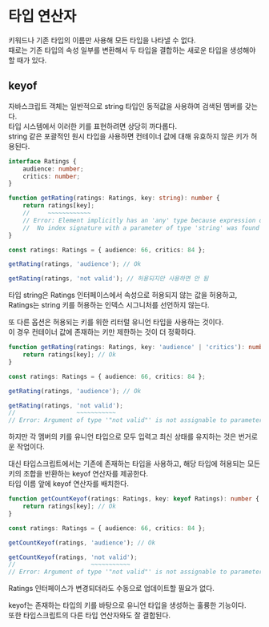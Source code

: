 # 타입 연산자

키워드나 기존 타입의 이름만 사용해 모든 타입을 나타낼 수 없다.  
때로는 기존 타입의 속성 일부를 변환해서 두 타입을 결합하는 새로운 타입을 생성해야 할 때가 있다.

## keyof
자바스크립트 객체는 일반적으로 string 타입인 동적값을 사용하여 검색된 멤버를 갖는다.  
타입 시스템에서 이러한 키를 표현하려면 상당히 까다롭다.  
string 같은 포괄적인 원시 타입을 사용하면 컨테이너 값에 대해 유효하지 않은 키가 허용된다.
```typescript
interface Ratings {
    audience: number;
    critics: number;
}

function getRating(ratings: Ratings, key: string): number {
    return ratings[key];
    //     ~~~~~~~~~~~~
    // Error: Element implicitly has an 'any' type because expression of type 'string' can't be used to index type 'Ratings'.
    //  No index signature with a parameter of type 'string' was found on type 'Ratings'.
}

const ratings: Ratings = { audience: 66, critics: 84 };

getRating(ratings, 'audience'); // Ok

getRating(ratings, 'not valid'); // 허용되지만 사용하면 안 됨
```
타입 string은 Ratings 인터페이스에서 속성으로 허용되지 않는 값을 허용하고,  
Ratings는 string 키를 허용하는 인덱스 시그니처를 선언하지 않는다.

또 다른 옵션은 허용되는 키를 위한 리터럴 유니언 타입을 사용하는 것이다.  
이 경우 컨테이너 값에 존재하는 키만 제한하는 것이 더 정확하다.
```typescript
function getRating(ratings: Ratings, key: 'audience' | 'critics'): number {
    return ratings[key]; // Ok
}

const ratings: Ratings = { audience: 66, critics: 84 };

getRating(ratings, 'audience'); // Ok

getRating(ratings, 'not valid');
//                 ~~~~~~~~~~~
// Error: Argument of type '"not valid"' is not assignable to parameter of type '"audience" | "critics"'.
```
하지만 각 멤버의 키를 유니언 타입으로 모두 입력고 최신 상태를 유지하는 것은 번거로운 작업이다. 

대신 타입스크립트에서는 기존에 존재하는 타입을 사용하고, 해당 타입에 허용되는 모든 키의 조합을 반환하는 keyof 연산자를 제공한다.  
타입 이름 앞에 keyof 연산자를 배치한다.
```typescript
function getCountKeyof(ratings: Ratings, key: keyof Ratings): number {
    return ratings[key]; // Ok
}

const ratings: Ratings = { audience: 66, critics: 84 };

getCountKeyof(ratings, 'audience'); // Ok

getCountKeyof(ratings, 'not valid');
//                     ~~~~~~~~~~~
// Error: Argument of type '"not valid"' is not assignable to parameter of type 'keyof Ratings'.
```
Ratings 인터페이스가 변경되더라도 수동으로 업데이트할 필요가 없다.

keyof는 존재하는 타입의 키를 바탕으로 유니언 타입을 생성하는 훌륭한 기능이다.  
또한 타입스크립트의 다른 타입 연산자와도 잘 결합된다.
